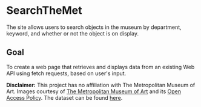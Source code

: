 # SearchTheMet
The site allows users to search objects in the museum by department, keyword, and whether or not the object is on display.

## Goal
To create a web page that retrieves and displays data from an existing Web API using fetch requests, based on user's input.

**Disclaimer:**
This project has no affiliation with The Metropolitan Museum of Art.
Images courtesy of [The Metropolitan Museum of Art](https://www.metmuseum.org/) and its [Open Access Policy](https://www.metmuseum.org/about-the-met/policies-and-documents/image-resources).
The dataset can be found [here](https://metmuseum.github.io/).
